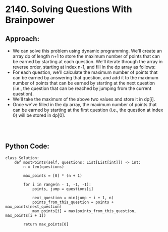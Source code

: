 # 2140. Solving Questions With Brainpower

## Approach:
 - We can solve this problem using dynamic programming. We'll create an array dp of length n+1 to store the maximum number of points that can be earned by starting at each question. We'll iterate through the array in reverse order, starting at index n-1, and fill in the dp array as follows:
 - For each question, we'll calculate the maximum number of points that can be earned by answering that question, and add it to the maximum number of points that can be earned by starting at the next question (i.e., the question that can be reached by jumping from the current question).
 - We'll take the maximum of the above two values and store it in dp[i].
 - Once we've filled in the dp array, the maximum number of points that can be earned by starting at the first question (i.e., the question at index 0) will be stored in dp[0].
 
 <br></br>

## Python Code:
```shell
class Solution:
    def mostPoints(self, questions: List[List[int]]) -> int:
        n = len(questions)
      
        max_points = [0] * (n + 1)
     
        for i in range(n - 1, -1, -1):
            points, jump = questions[i]
           
            next_question = min(jump + i + 1, n)
            points_from_this_question = points + max_points[next_question]
            max_points[i] = max(points_from_this_question, max_points[i + 1])
        
        return max_points[0]
```
